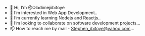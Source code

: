 - 👋 Hi, I’m @Oladimejiibitoye
- 👀 I’m interested in Web App Development..
- 🌱 I’m currently learning Nodejs and Reactjs..
- 💞️ I’m looking to collaborate on software development projects...
- 📫 How to reach me by mail - Stephen_ibitoye@yahoo.com...

<!---
Oladimejiibitoye/Oladimejiibitoye is a ✨ special ✨ repository because its `README.md` (this file) appears on your GitHub profile.
You can click the Preview link to take a look at your changes.
--->
